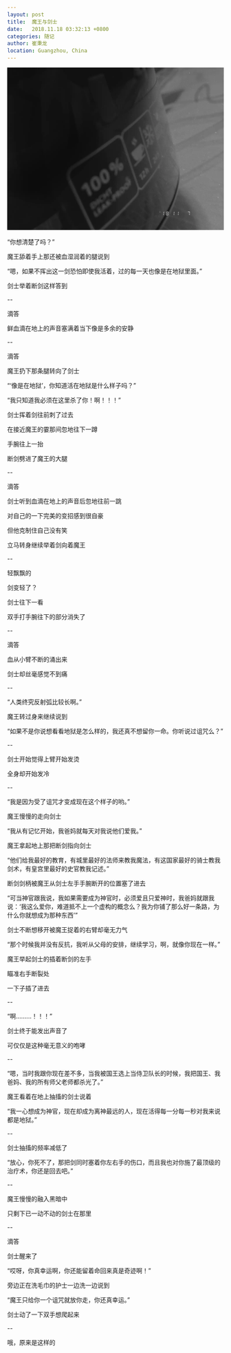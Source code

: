 ```yaml
---
layout: post
title:  魔王与剑士
date:   2018.11.18 03:32:13 +0800
categories: 随记
author: 崔秉龙
location: Guangzhou, China
---
```


![图片发自平行世界](/photo/InPost/14763760-de8f28fd181dc447.png)



“你想清楚了吗？”

魔王舔着手上那还被血湿润着的腿说到

“嗯，如果不挥出这一剑恐怕即使我活着，过的每一天也像是在地狱里面。”

剑士举着断剑这样答到

--

滴答

鲜血滴在地上的声音塞满着当下像是多余的安静

--

滴答

魔王扔下那条腿转向了剑士

“‘像是在地狱’，你知道活在地狱是什么样子吗？”

“我只知道我必须在这里杀了你！啊！！！”

剑士挥着剑往前刺了过去

在接近魔王的霎那间忽地往下一蹲

手腕往上一抬

断剑劈进了魔王的大腿

--

滴答

剑士听到血滴在地上的声音后忽地往前一跳

对自己的一下完美的变招感到很自豪

但他克制住自己没有笑

立马转身继续举着剑向着魔王

--

轻飘飘的

剑变轻了？

剑士往下一看

双手打手腕往下的部分消失了

--

滴答

血从小臂不断的涌出来

剑士却丝毫感觉不到痛

--

“人类终究反射弧比较长啊。”

魔王转过身来继续说到

“如果不是你说想看看地狱是怎么样的，我还真不想留你一命。你听说过诅咒么？”

--

剑士开始觉得上臂开始发烫

全身却开始发冷

--

“我是因为受了诅咒才变成现在这个样子的哟。”

魔王慢慢的走向剑士

“我从有记忆开始，我爸妈就每天对我说他们爱我。”

魔王拿起地上那把断剑指向剑士

“他们给我最好的教育，有城里最好的法师来教我魔法，有这国家最好的骑士教我剑术，有皇宫里最好的史官教我记述。”

断剑剑柄被魔王从剑士左手手腕断开的位置塞了进去

“可当神官跟我说，我如果需要成为神官时，必须爱且只爱神时，我爸妈就跟我说：‘我这么爱你，难道抵不上一个虚构的概念么？我为你铺了那么好一条路，为什么你就想成为那种东西’”


剑士不断想移开被魔王捉着的右臂却毫无力气

“那个时候我并没有反抗，我听从父母的安排，继续学习，啊，就像你现在一样。”

魔王举起剑士的插着断剑的左手

瞄准右手断裂处

一下子插了进去

--

“啊.........！！！”

剑士终于能发出声音了

可仅仅是这种毫无意义的咆哮

--

“嗯，当时我跟你现在差不多，当我被国王选上当侍卫队长的时候，我把国王、我爸妈、我的所有师父老师都杀光了。”

魔王看着在地上抽搐的剑士说着

“我一心想成为神官，现在却成为离神最远的人，现在活得每一分每一秒对我来说都是地狱。”

--

剑士抽搐的频率减低了

“放心，你死不了，那把剑同时塞着你左右手的伤口，而且我也对你施了最顶级的治疗术，你还是回去吧。”

--

魔王慢慢的融入黑暗中

只剩下已一动不动的剑士在那里

--

滴答

剑士醒来了

“哎呀，你真幸运啊，你还能留着命回来真是奇迹啊！”

旁边正在洗毛巾的护士一边洗一边说到

“魔王只给你一个诅咒就放你走，你还真幸运。”

剑士动了一下双手想爬起来

--

哦，原来是这样的
